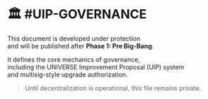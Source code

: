 # 🏛️ #UIP-GOVERNANCE

This document is developed under protection  
and will be published after **Phase 1: Pre Big-Bang**.

It defines the core mechanics of governance,  
including the UNIVERSE Improvement Proposal (UIP) system  
and multisig-style upgrade authorization.

> Until decentralization is operational, this file remains private.
